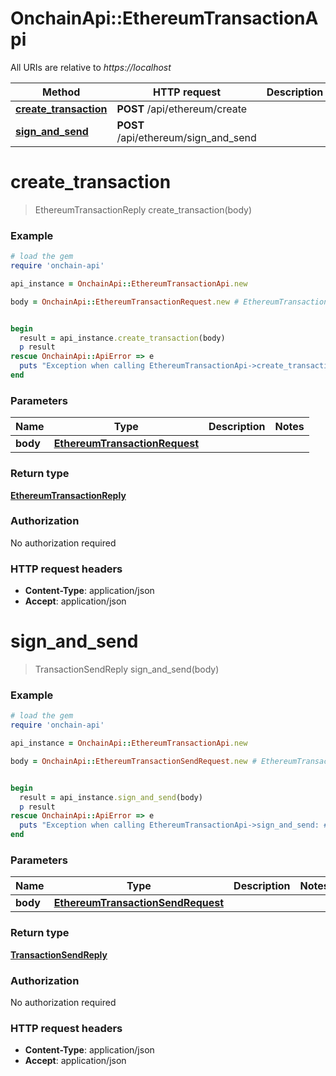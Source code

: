 # OnchainApi::EthereumTransactionApi

All URIs are relative to *https://localhost*

Method | HTTP request | Description
------------- | ------------- | -------------
[**create_transaction**](EthereumTransactionApi.md#create_transaction) | **POST** /api/ethereum/create | 
[**sign_and_send**](EthereumTransactionApi.md#sign_and_send) | **POST** /api/ethereum/sign_and_send | 


# **create_transaction**
> EthereumTransactionReply create_transaction(body)



### Example
```ruby
# load the gem
require 'onchain-api'

api_instance = OnchainApi::EthereumTransactionApi.new

body = OnchainApi::EthereumTransactionRequest.new # EthereumTransactionRequest | 


begin
  result = api_instance.create_transaction(body)
  p result
rescue OnchainApi::ApiError => e
  puts "Exception when calling EthereumTransactionApi->create_transaction: #{e}"
end
```

### Parameters

Name | Type | Description  | Notes
------------- | ------------- | ------------- | -------------
 **body** | [**EthereumTransactionRequest**](EthereumTransactionRequest.md)|  | 

### Return type

[**EthereumTransactionReply**](EthereumTransactionReply.md)

### Authorization

No authorization required

### HTTP request headers

 - **Content-Type**: application/json
 - **Accept**: application/json



# **sign_and_send**
> TransactionSendReply sign_and_send(body)



### Example
```ruby
# load the gem
require 'onchain-api'

api_instance = OnchainApi::EthereumTransactionApi.new

body = OnchainApi::EthereumTransactionSendRequest.new # EthereumTransactionSendRequest | 


begin
  result = api_instance.sign_and_send(body)
  p result
rescue OnchainApi::ApiError => e
  puts "Exception when calling EthereumTransactionApi->sign_and_send: #{e}"
end
```

### Parameters

Name | Type | Description  | Notes
------------- | ------------- | ------------- | -------------
 **body** | [**EthereumTransactionSendRequest**](EthereumTransactionSendRequest.md)|  | 

### Return type

[**TransactionSendReply**](TransactionSendReply.md)

### Authorization

No authorization required

### HTTP request headers

 - **Content-Type**: application/json
 - **Accept**: application/json



